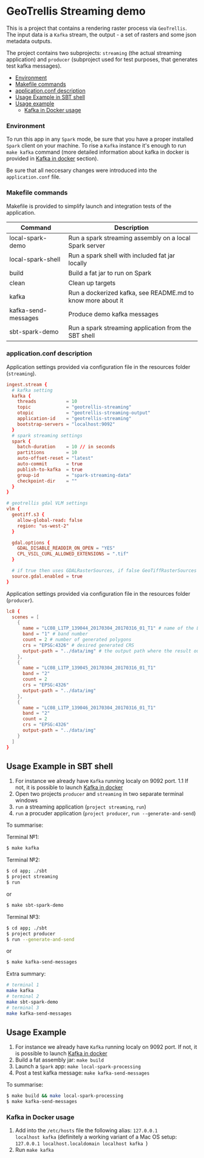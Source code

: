 # GeoTrellis Streaming demo

This is a project that contains a rendering raster process via `GeoTrellis`. 
The input data is a `Kafka` stream, the output - a set of rasters and some json metadata outputs.

The project contains two subprojects: `streaming` (the actual streaming application) and 
`producer` (subproject used for test purposes, that generates test kafka messages).

- [Environment](#environment)
- [Makefile commands](#makefile-commands)
- [application.conf description](#applicationconf-description)
- [Usage Example in SBT shell](#usage-example-in-sbt-shell)
- [Usage example](#usage-example)
  - [Kafka in Docker usage](#kafka-in-docker-usage)

### Environment

To run this app in any `Spark` mode, be sure that you have a proper installed `Spark` client on your machine.
To rise a `Kafka` instance it's enough to run `make kafka` command (more detailed information about kafka in docker is provided in [Kafka in docker](#kafka-in-docker-usage) section).

Be sure that all neccesary changes were introduced into the `application.conf` file.

### Makefile commands

Makefile is provided to simplify launch and integration tests of the application.

| Command                 | Description
|-------------------------|--------------------------------------------------------------------------|
|local-spark-demo         |Run a spark streaming assembly on a local Spark server                    |
|local-spark-shell        |Run a spark shell with included fat jar locally                           |
|build                    |Build a fat jar to run on Spark                                           |
|clean                    |Clean up targets                                                          |
|kafka                    |Run a dockerized kafka, see README.md to know more about it               |
|kafka-send-messages      |Produce demo kafka messages                                               |
|sbt-spark-demo           |Run a spark streaming application from the SBT shell                      |

### application.conf description

Application settings provided via configuration file in the resources folder (`streaming`).

```conf
ingest.stream {
  # kafka setting
  kafka {
    threads           = 10
    topic             = "geotrellis-streaming"
    otopic            = "geotrellis-streaming-output"
    application-id    = "geotrellis-streaming"
    bootstrap-servers = "localhost:9092"
  }
  # spark streaming settings
  spark {
    batch-duration    = 10 // in seconds
    partitions        = 10
    auto-offset-reset = "latest"
    auto-commit       = true
    publish-to-kafka  = true
    group-id          = "spark-streaming-data"
    checkpoint-dir    = ""
  }
}

# geotrellis gdal VLM settings
vlm {
  geotiff.s3 {
    allow-global-read: false
    region: "us-west-2"
  }

  gdal.options {
    GDAL_DISABLE_READDIR_ON_OPEN = "YES"
    CPL_VSIL_CURL_ALLOWED_EXTENSIONS = ".tif"
  }

  # if true then uses GDALRasterSources, if false GeoTiffRasterSources
  source.gdal.enabled = true
}
```

Application settings provided via configuration file in the resources folder (`producer`).

```conf
lc8 {
  scenes = [
    {
      name = "LC08_L1TP_139044_20170304_20170316_01_T1" # name of the LC8 scene
      band = "1" # band number
      count = 2 # number of generated polygons
      crs = "EPSG:4326" # desired generated CRS
      output-path = "../data/img" # the output path where the result output should be placed after processing
    },
    {
      name = "LC08_L1TP_139045_20170304_20170316_01_T1"
      band = "2"
      count = 2
      crs = "EPSG:4326"
      output-path = "../data/img"
    },
    {
      name = "LC08_L1TP_139046_20170304_20170316_01_T1"
      band = "2"
      count = 2
      crs = "EPSG:4326"
      output-path = "../data/img"
    }
  ]
}
```

## Usage Example in SBT shell

1. For instance we already have `Kafka` running localy on 9092 port.
  1.1 If not, it is possible to launch [Kafka in docker](#kafka-in-docker-usage)
2. Open two projects `producer` and `streaming` in two separate terminal windows
3. `run` a streaming application (`project streaming`, `run`)
4. `run` a procuder application (`project producer`, `run --generate-and-send`)

To summarise: 

Terminal №1:

```bash
$ make kafka
```

Terminal №2:

```bash
$ cd app; ./sbt
$ project streaming
$ run
```

or

```bash
$ make sbt-spark-demo
```

Terminal №3:

```bash
$ cd app; ./sbt
$ project producer
$ run --generate-and-send
```

or

```bash
$ make kafka-send-messages
```

Extra summary:

```bash
# terminal 1
make kafka
# terminal 2
make sbt-spark-demo
# terminal 3
make kafka-send-messages
```

## Usage Example

1. For instance we already have `Kafka` running localy on 9092 port. If not, it is possible to launch [Kafka in docker](#kafka-in-docker-usage)
2. Build a fat assembly jar: `make build`
3. Launch a `Spark` app: `make local-spark-processing`
4. Post a test kafka message: `make kafka-send-messages`

To summarise: 

```bash
$ make build && make local-spark-processing
$ make kafka-send-messages
```

### Kafka in Docker usage

1. Add into the `/etc/hosts` file the following alias: ```127.0.0.1       localhost kafka``` (definitely a working variant of a Mac OS setup: ```127.0.0.1 localhost.localdomain localhost kafka ```)
2. Run `make kafka`
